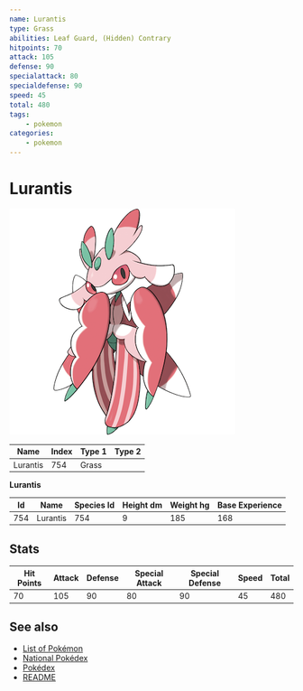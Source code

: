 ```yaml
---
name: Lurantis
type: Grass
abilities: Leaf Guard, (Hidden) Contrary
hitpoints: 70
attack: 105
defense: 90
specialattack: 80
specialdefense: 90
speed: 45
total: 480
tags:
    - pokemon
categories:
    - pokemon
---
```


# Lurantis


![Lurantis](images/754.png)

| **Name** | **Index** | **Type 1** | **Type 2** |
|----|----|----|----|
| Lurantis | 754 | Grass  |  |

**Lurantis** 




| **Id** | **Name** | **Species Id** | **Height dm** | **Weight hg** | **Base Experience** |
|--------|----------|----------------|------------|------------|---------------------|
| 754 | Lurantis | 754 | 9 | 185 | 168 |



## Stats

| **Hit Points** | **Attack** | **Defense** | **Special Attack** | **Special Defense** | **Speed** | **Total** |
|----------------|------------|-------------|--------------------|---------------------|-----------|-----------|
| 70 | 105 | 90 | 80 | 90 | 45 | 480 |

## See also

- [List of Pokémon](../pokemon.md)
- [National Pokédex](../national_pokedex.md)
- [Pokédex](../pokedex.md)
- [README](../README.md)
